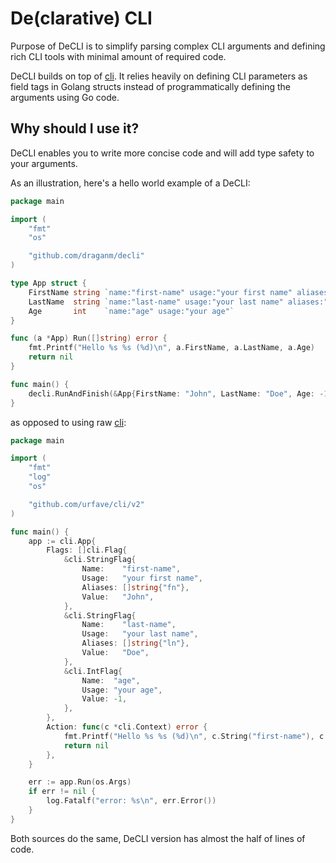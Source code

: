# De(clarative) CLI

Purpose of DeCLI is to simplify parsing complex CLI arguments and defining rich CLI tools with minimal amount of required code.

DeCLI builds on top of [cli](https://github.com/urfave/cli/v2). It relies heavily on defining CLI parameters as field tags in Golang structs instead of programmatically defining the arguments using Go code.

## Why should I use it?

DeCLI enables you to write more concise code and will add type safety to your arguments.

As an illustration, here's a hello world example of a DeCLI:

```go
package main

import (
    "fmt"
    "os"

    "github.com/draganm/decli"
)

type App struct {
    FirstName string `name:"first-name" usage:"your first name" aliases:"fn"`
    LastName  string `name:"last-name" usage:"your last name" aliases:"ln"`
    Age       int    `name:"age" usage:"your age"`
}

func (a *App) Run([]string) error {
    fmt.Printf("Hello %s %s (%d)\n", a.FirstName, a.LastName, a.Age)
    return nil
}

func main() {
    decli.RunAndFinish(&App{FirstName: "John", LastName: "Doe", Age: -1}, os.Args)
}
```

as opposed to using raw [cli](https://github.com/urfave/cli/v2):

```go
package main

import (
    "fmt"
    "log"
    "os"

    "github.com/urfave/cli/v2"
)

func main() {
    app := cli.App{
        Flags: []cli.Flag{
            &cli.StringFlag{
                Name:    "first-name",
                Usage:   "your first name",
                Aliases: []string{"fn"},
                Value:   "John",
            },
            &cli.StringFlag{
                Name:    "last-name",
                Usage:   "your last name",
                Aliases: []string{"ln"},
                Value:   "Doe",
            },
            &cli.IntFlag{
                Name:  "age",
                Usage: "your age",
                Value: -1,
            },
        },
        Action: func(c *cli.Context) error {
            fmt.Printf("Hello %s %s (%d)\n", c.String("first-name"), c.String("last-name"), c.Int("age"))
            return nil
        },
    }

    err := app.Run(os.Args)
    if err != nil {
        log.Fatalf("error: %s\n", err.Error())
    }
}
```

Both sources do the same, DeCLI version has almost the half of lines of code.
